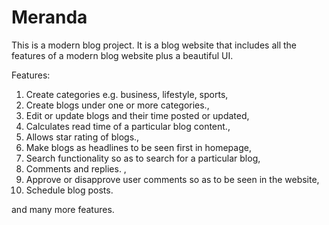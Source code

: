# Meranda
This is a modern blog project. It is a blog website that includes all the features of a modern blog website plus a beautiful UI.

Features: 
1. Create categories e.g. business, lifestyle, sports, 
2. Create blogs  under one or more categories., 
3. Edit or update blogs and their time posted or updated, 
4. Calculates read time of a particular blog content., 
5. Allows star rating of blogs., 
6. Make blogs as headlines to be seen first in homepage, 
7. Search functionality so as to search for a particular blog, 
8. Comments and replies. , 
9. Approve or disapprove user comments so as to be seen in the website, 
10. Schedule blog posts.

and many more features.
